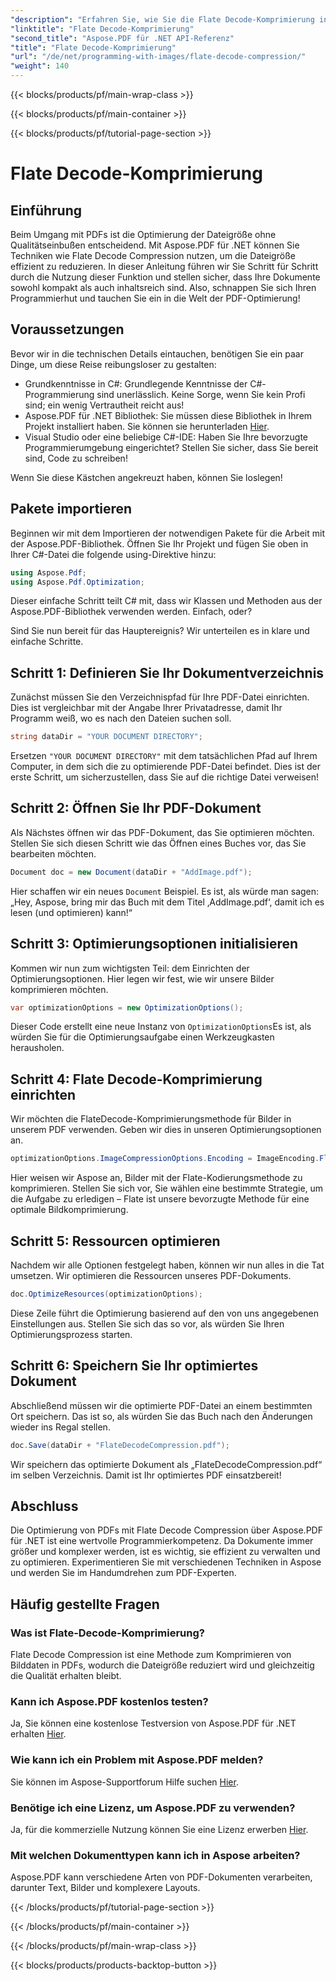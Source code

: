 ```yaml
---
"description": "Erfahren Sie, wie Sie die Flate Decode-Komprimierung in Aspose.PDF für .NET verwenden. Optimieren Sie die PDF-Dateigröße effizient mit dieser Schritt-für-Schritt-Anleitung."
"linktitle": "Flate Decode-Komprimierung"
"second_title": "Aspose.PDF für .NET API-Referenz"
"title": "Flate Decode-Komprimierung"
"url": "/de/net/programming-with-images/flate-decode-compression/"
"weight": 140
---
```


{{< blocks/products/pf/main-wrap-class >}}

{{< blocks/products/pf/main-container >}}

{{< blocks/products/pf/tutorial-page-section >}}

# Flate Decode-Komprimierung

## Einführung

Beim Umgang mit PDFs ist die Optimierung der Dateigröße ohne Qualitätseinbußen entscheidend. Mit Aspose.PDF für .NET können Sie Techniken wie Flate Decode Compression nutzen, um die Dateigröße effizient zu reduzieren. In dieser Anleitung führen wir Sie Schritt für Schritt durch die Nutzung dieser Funktion und stellen sicher, dass Ihre Dokumente sowohl kompakt als auch inhaltsreich sind. Also, schnappen Sie sich Ihren Programmierhut und tauchen Sie ein in die Welt der PDF-Optimierung!

## Voraussetzungen

Bevor wir in die technischen Details eintauchen, benötigen Sie ein paar Dinge, um diese Reise reibungsloser zu gestalten:

- Grundkenntnisse in C#: Grundlegende Kenntnisse der C#-Programmierung sind unerlässlich. Keine Sorge, wenn Sie kein Profi sind; ein wenig Vertrautheit reicht aus!
- Aspose.PDF für .NET Bibliothek: Sie müssen diese Bibliothek in Ihrem Projekt installiert haben. Sie können sie herunterladen [Hier](https://releases.aspose.com/pdf/net/).
- Visual Studio oder eine beliebige C#-IDE: Haben Sie Ihre bevorzugte Programmierumgebung eingerichtet? Stellen Sie sicher, dass Sie bereit sind, Code zu schreiben!

Wenn Sie diese Kästchen angekreuzt haben, können Sie loslegen!

## Pakete importieren

Beginnen wir mit dem Importieren der notwendigen Pakete für die Arbeit mit der Aspose.PDF-Bibliothek. Öffnen Sie Ihr Projekt und fügen Sie oben in Ihrer C#-Datei die folgende using-Direktive hinzu:

```csharp
using Aspose.Pdf;
using Aspose.Pdf.Optimization;
```

Dieser einfache Schritt teilt C# mit, dass wir Klassen und Methoden aus der Aspose.PDF-Bibliothek verwenden werden. Einfach, oder?

Sind Sie nun bereit für das Hauptereignis? Wir unterteilen es in klare und einfache Schritte.

## Schritt 1: Definieren Sie Ihr Dokumentverzeichnis

Zunächst müssen Sie den Verzeichnispfad für Ihre PDF-Datei einrichten. Dies ist vergleichbar mit der Angabe Ihrer Privatadresse, damit Ihr Programm weiß, wo es nach den Dateien suchen soll.

```csharp
string dataDir = "YOUR DOCUMENT DIRECTORY";
```
Ersetzen `"YOUR DOCUMENT DIRECTORY"` mit dem tatsächlichen Pfad auf Ihrem Computer, in dem sich die zu optimierende PDF-Datei befindet. Dies ist der erste Schritt, um sicherzustellen, dass Sie auf die richtige Datei verweisen!

## Schritt 2: Öffnen Sie Ihr PDF-Dokument

Als Nächstes öffnen wir das PDF-Dokument, das Sie optimieren möchten. Stellen Sie sich diesen Schritt wie das Öffnen eines Buches vor, das Sie bearbeiten möchten.

```csharp
Document doc = new Document(dataDir + "AddImage.pdf");
```
Hier schaffen wir ein neues `Document` Beispiel. Es ist, als würde man sagen: „Hey, Aspose, bring mir das Buch mit dem Titel ‚AddImage.pdf‘, damit ich es lesen (und optimieren) kann!“

## Schritt 3: Optimierungsoptionen initialisieren

Kommen wir nun zum wichtigsten Teil: dem Einrichten der Optimierungsoptionen. Hier legen wir fest, wie wir unsere Bilder komprimieren möchten.

```csharp
var optimizationOptions = new OptimizationOptions();
```
Dieser Code erstellt eine neue Instanz von `OptimizationOptions`Es ist, als würden Sie für die Optimierungsaufgabe einen Werkzeugkasten herausholen.

## Schritt 4: Flate Decode-Komprimierung einrichten

Wir möchten die FlateDecode-Komprimierungsmethode für Bilder in unserem PDF verwenden. Geben wir dies in unseren Optimierungsoptionen an.

```csharp
optimizationOptions.ImageCompressionOptions.Encoding = ImageEncoding.Flate;
```
Hier weisen wir Aspose an, Bilder mit der Flate-Kodierungsmethode zu komprimieren. Stellen Sie sich vor, Sie wählen eine bestimmte Strategie, um die Aufgabe zu erledigen – Flate ist unsere bevorzugte Methode für eine optimale Bildkomprimierung.

## Schritt 5: Ressourcen optimieren

Nachdem wir alle Optionen festgelegt haben, können wir nun alles in die Tat umsetzen. Wir optimieren die Ressourcen unseres PDF-Dokuments.

```csharp
doc.OptimizeResources(optimizationOptions);
```
Diese Zeile führt die Optimierung basierend auf den von uns angegebenen Einstellungen aus. Stellen Sie sich das so vor, als würden Sie Ihren Optimierungsprozess starten.

## Schritt 6: Speichern Sie Ihr optimiertes Dokument

Abschließend müssen wir die optimierte PDF-Datei an einem bestimmten Ort speichern. Das ist so, als würden Sie das Buch nach den Änderungen wieder ins Regal stellen.

```csharp
doc.Save(dataDir + "FlateDecodeCompression.pdf");
```
Wir speichern das optimierte Dokument als „FlateDecodeCompression.pdf“ im selben Verzeichnis. Damit ist Ihr optimiertes PDF einsatzbereit!

## Abschluss

Die Optimierung von PDFs mit Flate Decode Compression über Aspose.PDF für .NET ist eine wertvolle Programmierkompetenz. Da Dokumente immer größer und komplexer werden, ist es wichtig, sie effizient zu verwalten und zu optimieren. Experimentieren Sie mit verschiedenen Techniken in Aspose und werden Sie im Handumdrehen zum PDF-Experten.

## Häufig gestellte Fragen

### Was ist Flate-Decode-Komprimierung?  
Flate Decode Compression ist eine Methode zum Komprimieren von Bilddaten in PDFs, wodurch die Dateigröße reduziert wird und gleichzeitig die Qualität erhalten bleibt.

### Kann ich Aspose.PDF kostenlos testen?  
Ja, Sie können eine kostenlose Testversion von Aspose.PDF für .NET erhalten [Hier](https://releases.aspose.com/).

### Wie kann ich ein Problem mit Aspose.PDF melden?  
Sie können im Aspose-Supportforum Hilfe suchen [Hier](https://forum.aspose.com/c/pdf/10).

### Benötige ich eine Lizenz, um Aspose.PDF zu verwenden?  
Ja, für die kommerzielle Nutzung können Sie eine Lizenz erwerben [Hier](https://purchase.aspose.com/buy).

### Mit welchen Dokumenttypen kann ich in Aspose arbeiten?  
Aspose.PDF kann verschiedene Arten von PDF-Dokumenten verarbeiten, darunter Text, Bilder und komplexere Layouts.

{{< /blocks/products/pf/tutorial-page-section >}}

{{< /blocks/products/pf/main-container >}}

{{< /blocks/products/pf/main-wrap-class >}}

{{< blocks/products/products-backtop-button >}}